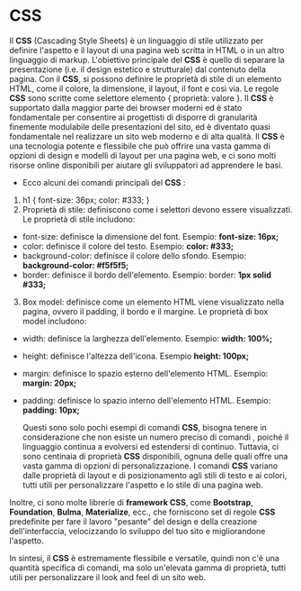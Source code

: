 # CSS

Il **CSS** (Cascading Style Sheets) è un linguaggio di stile utilizzato per definire l'aspetto e il layout di una pagina web scritta in HTML o in un altro linguaggio di markup. L'obiettivo principale del **CSS** è quello di separare la presentazione (i.e. il design estetico e strutturale) dal contenuto della pagina.
Con il **CSS**, si possono definire le proprietà di stile di un elemento HTML, come il colore, la dimensione, il layout, il font e così via. Le regole **CSS** sono scritte come selettore elemento { proprietà: valore }.
Il **CSS** è supportato dalla maggior parte dei browser moderni ed è stato fondamentale per consentire ai progettisti di disporre di granularità finemente modulabile delle presentazioni del sito, ed è diventato quasi fondamentale nel realizzare un sito web moderno e di alta qualità.
Il **CSS** è una tecnologia potente e flessibile che può offrire una vasta gamma di opzioni di design e modelli di layout per una pagina web, e ci sono molti risorse online disponibili per aiutare gli sviluppatori ad apprendere le basi.

- Ecco alcuni dei comandi principali del **CSS** :

1. h1 {
   font-size: 36px;
   color: #333;
   }
2. Proprietà di stile: definiscono come i selettori devono essere visualizzati. Le proprietà di stile includono:

- font-size: definisce la dimensione del font. Esempio: **font-size: 16px;**
- color: definisce il colore del testo. Esempio: **color: #333;**
- background-color: definisce il colore dello sfondo. Esempio: **background-color: #f5f5f5;**
- border: definisce il bordo dell'elemento. Esempio: border: **1px solid #333;**

3. Box model: definisce come un elemento HTML viene visualizzato nella pagina, ovvero il padding, il bordo e il margine. Le proprietà di box model includono:

- width: definisce la larghezza dell'elemento. Esempio: **width: 100%;**
- height: definisce l'altezza dell'icona. Esempio **height: 100px;**
- margin: definisce lo spazio esterno dell'elemento HTML. Esempio: **margin: 20px;**
- padding: definisce lo spazio interno dell'elemento HTML. Esempio: **padding: 10px;**

  Questi sono solo pochi esempi di comandi **CSS**, bisogna tenere in considerazione che non esiste un numero preciso di comandi , poiché il linguaggio continua a evolversi ed estendersi di continuo. Tuttavia, ci sono centinaia di proprietà **CSS** disponibili, ognuna delle quali offre una vasta gamma di opzioni di personalizzazione. I comandi **CSS** variano dalle proprietà di layout e di posizionamento agli stili di testo e ai colori, tutti utili per personalizzare l'aspetto e lo stile di una pagina web.

Inoltre, ci sono molte librerie di **framework CSS**, come **Bootstrap**, **Foundation**, **Bulma**, **Materialize**, ecc., che forniscono set di regole **CSS** predefinite per fare il lavoro "pesante" del design e della creazione dell'interfaccia, velocizzando lo sviluppo del tuo sito e migliorandone l'aspetto.

In sintesi, il **CSS** è estremamente flessibile e versatile, quindi non c'è una quantità specifica di comandi, ma solo un'elevata gamma di proprietà, tutti utili per personalizzare il look and feel di un sito web.
